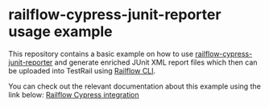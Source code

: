 # railflow-cypress-junit-reporter usage example
This repository contains a basic example on how to use [railflow-cypress-junit-reporter](https://www.npmjs.com/package/railflow-cypress-junit-reporter) and generate enriched JUnit XML report files which then can be uploaded into TestRail using [Railflow CLI](https://www.npmjs.com/package/railflow).

You can check out the relevant documentation about this example using the link below:
[Railflow Cypress integration](https://docs.railflow.io/docs/cypress)